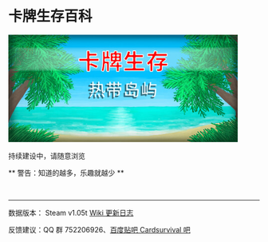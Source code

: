 # 卡牌生存百科

![](image/header.jpg)

持续建设中，请随意浏览

** 警告：知道的越多，乐趣就越少 **

<br>

---

数据版本： Steam v1.05t
[Wiki 更新日志](wiki_update.md)

反馈建议：QQ 群 752206926、<a href="https://tieba.baidu.com/p/8234083856" target="_blank">百度贴吧 Cardsurvival 吧</a>
